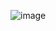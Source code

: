 ![image](https://github.com/Jorge11Romero/Metodos-Numericos/assets/147437900/235f23c0-23f7-4b17-81c4-b1eee4dcddb7)
